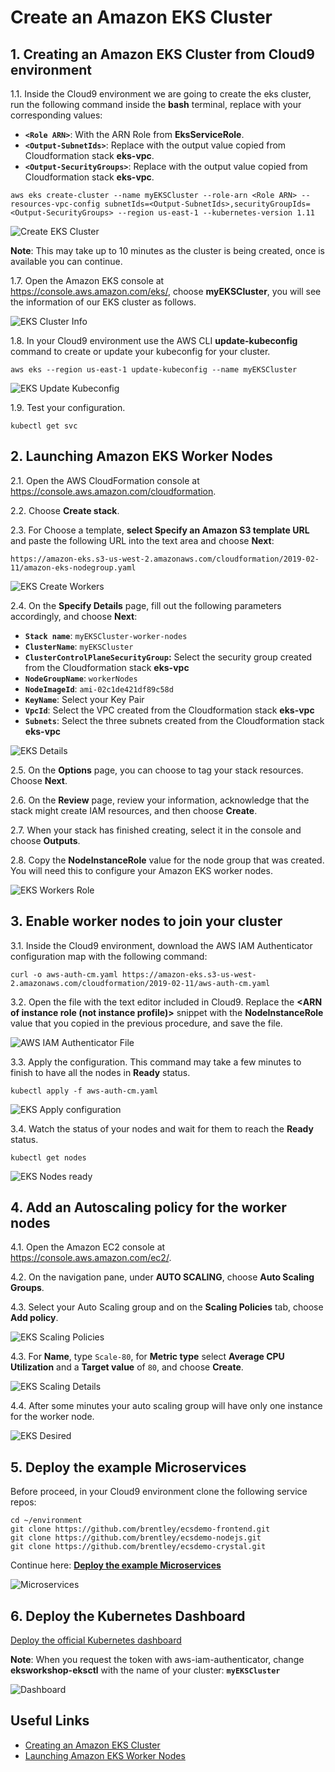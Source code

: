 # Create an Amazon EKS Cluster

## 1. Creating an Amazon EKS Cluster from Cloud9 environment

1.1\. Inside the Cloud9 environment we are going to create the eks cluster, run the following command inside the **bash** terminal, replace with your corresponding values:

* **``<Role ARN>``**: With the ARN Role from **EksServiceRole**.
* **``<Output-SubnetIds>``**: Replace with the output value copied from Cloudformation stack **eks-vpc**.
* **``<Output-SecurityGroups>``**: Replace with the output value copied from Cloudformation stack **eks-vpc**.

```
aws eks create-cluster --name myEKSCluster --role-arn <Role ARN> --resources-vpc-config subnetIds=<Output-SubnetIds>,securityGroupIds=<Output-SecurityGroups> --region us-east-1 --kubernetes-version 1.11
```
![Create EKS Cluster](../images/eks-create.png)

**Note**: This may take up to 10 minutes as the cluster is being created, once is available you can continue.

1.7\. Open the Amazon EKS console at https://console.aws.amazon.com/eks/, choose **myEKSCluster**, you will see the information of our EKS cluster as follows.

![EKS Cluster Info](../images/eks-cluster-info.png)

1.8\. In your Cloud9 environment use the AWS CLI **update-kubeconfig** command to create or update your kubeconfig for your cluster.

```
aws eks --region us-east-1 update-kubeconfig --name myEKSCluster
```

![EKS Update Kubeconfig](../images/eks-update-kubeconfig.png)

1.9\. Test your configuration.

```
kubectl get svc
```

## 2. Launching Amazon EKS Worker Nodes

2.1\. Open the AWS CloudFormation console at https://console.aws.amazon.com/cloudformation.

2.2\. Choose **Create stack**.

2.3\. For Choose a template, **select Specify an Amazon S3 template URL** and paste the following URL into the text area and choose **Next**:

```
https://amazon-eks.s3-us-west-2.amazonaws.com/cloudformation/2019-02-11/amazon-eks-nodegroup.yaml
```

![EKS Create Workers](../images/eks-cf-wrokers.png)

2.4\. On the **Specify Details** page, fill out the following parameters accordingly, and choose **Next**:

  * **``Stack name``**: `myEKSCluster-worker-nodes`
  * **``ClusterName``**: `myEKSCluster`
  * **``ClusterControlPlaneSecurityGroup``:** Select the security group created from the Cloudformation stack **eks-vpc**
  * **``NodeGroupName``**: `workerNodes`
  * **``NodeImageId``**: `ami-02c1de421df89c58d`
  * **``KeyName``**: Select your Key Pair
  * **``VpcId``**: Select the VPC created from the Cloudformation stack **eks-vpc**
  * **``Subnets``**: Select the three subnets created from the Cloudformation stack **eks-vpc**

![EKS Details](../images/eks-cf-details.png)

2.5\. On the **Options** page, you can choose to tag your stack resources. Choose **Next**.

2.6\. On the **Review** page, review your information, acknowledge that the stack might create IAM resources, and then choose **Create**.

2.7\. When your stack has finished creating, select it in the console and choose **Outputs**.

2.8\. Copy the **NodeInstanceRole** value for the node group that was created. You will need this to configure your Amazon EKS worker nodes.

![EKS Workers Role](../images/eks-workers-role.png)

## 3. Enable worker nodes to join your cluster

3.1\. Inside the Cloud9 environment, download the AWS IAM Authenticator configuration map with the following command:

```
curl -o aws-auth-cm.yaml https://amazon-eks.s3-us-west-2.amazonaws.com/cloudformation/2019-02-11/aws-auth-cm.yaml
```

3.2\. Open the file with the text editor included in Cloud9. Replace the **<ARN of instance role (not instance profile)>** snippet with the **NodeInstanceRole** value that you copied in the previous procedure, and save the file.

![AWS IAM Authenticator File](../images/eks-auth-file.png)

3.3\. Apply the configuration. This command may take a few minutes to finish to have all the nodes in **Ready** status.

```
kubectl apply -f aws-auth-cm.yaml
```

![EKS Apply configuration](../images/eks-apply-nodes.png)

3.4\. Watch the status of your nodes and wait for them to reach the **Ready** status.

```
kubectl get nodes
```
![EKS Nodes ready](../images/eks-nodes-ready.png)

## 4. Add an Autoscaling policy for the worker nodes

4.1\. Open the Amazon EC2 console at https://console.aws.amazon.com/ec2/.

4.2\. On the navigation pane, under **AUTO SCALING**, choose **Auto Scaling Groups**.

4.3\. Select your Auto Scaling group and on the **Scaling Policies** tab, choose **Add policy**.

![EKS Scaling Policies](../images/eks-scaling-policies.png)

4.3\. For **Name**, type `Scale-80`, for **Metric type** select **Average CPU Utilization** and a **Target value** of `80`, and choose **Create**.

![EKS Scaling Details](../images/eks-scaling-details.png)

4.4\. After some minutes your auto scaling group will have only one instance for the worker node.

![EKS Desired](../images/eks-desired.png)

## 5. Deploy the example Microservices 

Before proceed, in your Cloud9 environment clone the following service repos:

```
cd ~/environment
git clone https://github.com/brentley/ecsdemo-frontend.git
git clone https://github.com/brentley/ecsdemo-nodejs.git
git clone https://github.com/brentley/ecsdemo-crystal.git
```

Continue here: **[Deploy the example Microservices](https://eksworkshop.com/deploy/)**

![Microservices](../images/microservices.png)

## 6. Deploy the Kubernetes Dashboard

[Deploy the official Kubernetes dashboard](https://eksworkshop.com/dashboard/)

**Note**: When you request the token with aws-iam-authenticator, change **eksworkshop-eksctl** with the name of your cluster: **``myEKSCluster``**

![Dashboard](../images/dashboard.png)

## Useful Links
* [Creating an Amazon EKS Cluster](https://docs.aws.amazon.com/eks/latest/userguide/create-cluster.html)
* [Launching Amazon EKS Worker Nodes](https://docs.aws.amazon.com/eks/latest/userguide/launch-workers.html)
